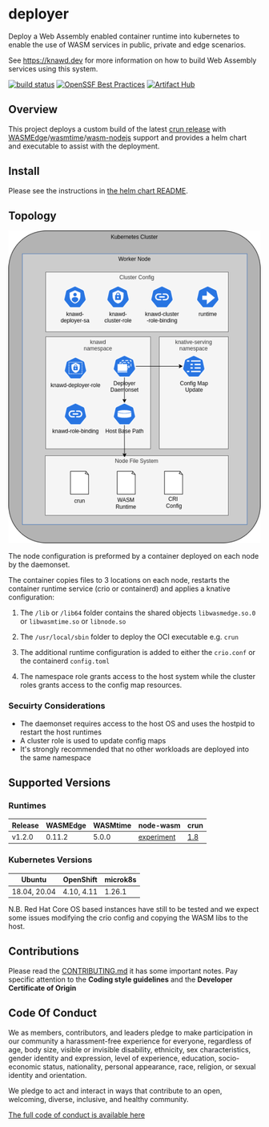 # deployer

Deploy a Web Assembly enabled container runtime into kubernetes to enable the use of WASM services in public, private and edge scenarios.

See https://knawd.dev for more information on how to build Web Assembly services using this system.


[![build status](https://github.com/knawd/deployer/workflows/CI/badge.svg)](https://github.com/knawd/deployer/actions)
[![OpenSSF Best Practices](https://bestpractices.coreinfrastructure.org/projects/6966/badge)](https://bestpractices.coreinfrastructure.org/projects/6966)
[![Artifact Hub](https://img.shields.io/endpoint?url=https://artifacthub.io/badge/repository/deployer)](https://artifacthub.io/packages/search?repo=deployer)


## Overview

This project deploys a custom build of the latest [crun release](https://github.com/containers/crun) with [WASMEdge](https://github.com/WasmEdge/WasmEdge)/[wasmtime](https://wasmtime.dev/)/[wasm-nodejs](https://github.com/mhdawson/crun/tree/node-wasm-experiment) support and provides a helm chart and executable to assist with the deployment.

## Install

Please see the instructions in [the helm chart README](https://github.com/knawd/deployer/blob/main/charts/knawd-deployer/README.md).

## Topology
![topology](https://raw.githubusercontent.com/knawd/documentation/af55ffa06a1d9c69dd827dca5991872dbde8dcc5/scenarios/images/topology.png)


The node configuration is preformed by a container deployed on each node by the daemonset. 

The container copies files to 3 locations on each node, restarts the container runtime service (crio or containerd) and applies a knative configuration:

1. The `/lib` or `/lib64` folder contains the shared objects `libwasmedge.so.0` or `libwasmtime.so` or `libnode.so`

1. The `/usr/local/sbin` folder to deploy the OCI executable e.g. `crun`

1. The additional runtime configuration is added to either the `crio.conf` or the containerd `config.toml`

1. The namespace role grants access to the host system while the cluster roles grants access to the config map resources.

### Secuirty Considerations

* The daemonset requires access to the host OS and uses the hostpid to restart the host runtimes
* A cluster role is used to update config maps
* It's strongly recommended that no other workloads are deployed into the same namespace

## Supported Versions

### Runtimes
|Release|WASMEdge|WASMtime|node-wasm|crun|
|---|---|---|---|---|
|v1.2.0|0.11.2|5.0.0|[experiment](https://github.com/mhdawson/crun/commit/23f346e3bc15ec7e6188b405df895aef5a5cbcdd)|[1.8](https://github.com/containers/crun/releases/tag/1.8)|

### Kubernetes Versions
|Ubuntu|OpenShift|microk8s|
|---|---|---|
|18.04, 20.04|4.10, 4.11|1.26.1|

N.B. Red Hat Core OS based instances have still to be tested and we expect some issues modifying the crio config and copying the WASM libs to the host.

## Contributions

Please read the [CONTRIBUTING.md](CONTRIBUTING.md) it has some important notes.
Pay specific attention to the **Coding style guidelines** and the **Developer Certificate of Origin**

## Code Of Conduct

We as members, contributors, and leaders pledge to make participation in our
community a harassment-free experience for everyone, regardless of age, body
size, visible or invisible disability, ethnicity, sex characteristics, gender
identity and expression, level of experience, education, socio-economic status,
nationality, personal appearance, race, religion, or sexual identity
and orientation.

We pledge to act and interact in ways that contribute to an open, welcoming,
diverse, inclusive, and healthy community.

[The full code of conduct is available here](./code-of-conduct.md)
